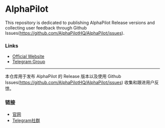 # AlphaPilot
This repository is dedicated to publishing AlphaPilot Release versions and collecting user feedback through Github Issues(https://github.com/AlphaPilotHQ/AlphaPilot/issues).

### Links
- [Official Website](https://www.alphapilot.tech/home)
- [Telegram Group](https://t.me/AlphaPilotClub)

---------------------------------------------------------------------------------------

本仓库用于发布 AlphaPilot 的 Release 版本以及使用 Github Issues(https://github.com/AlphaPilotHQ/AlphaPilot/issues) 收集和跟进用户反馈。
### 链接
- [官网](https://www.alphapilot.tech/home)
- [Telegram社群](https://t.me/AlphaPilotClub)
